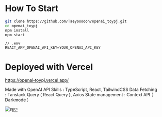 # How To Start
```bash
git clone https://github.com/Taeyooooon/openai_toypj.git
cd openai_toypj
npm install
npm start
```

```
// .env
REACT_APP_OPENAI_API_KEY=YOUR_OPENAI_API_KEY
```

# Deployed with Vercel
https://openai-toypj.vercel.app/

Made with OpenAI API
Skills : TypeScript, React, TailwindCSS
Data Fetching : Tanstack Query ( React Query ), Axios
State management : Context API ( Darkmode )

![데모](https://github.com/Taeyooooon/openai_toypj/assets/83495141/dac685a0-7b91-4de7-ac72-4a41f08d7363)

